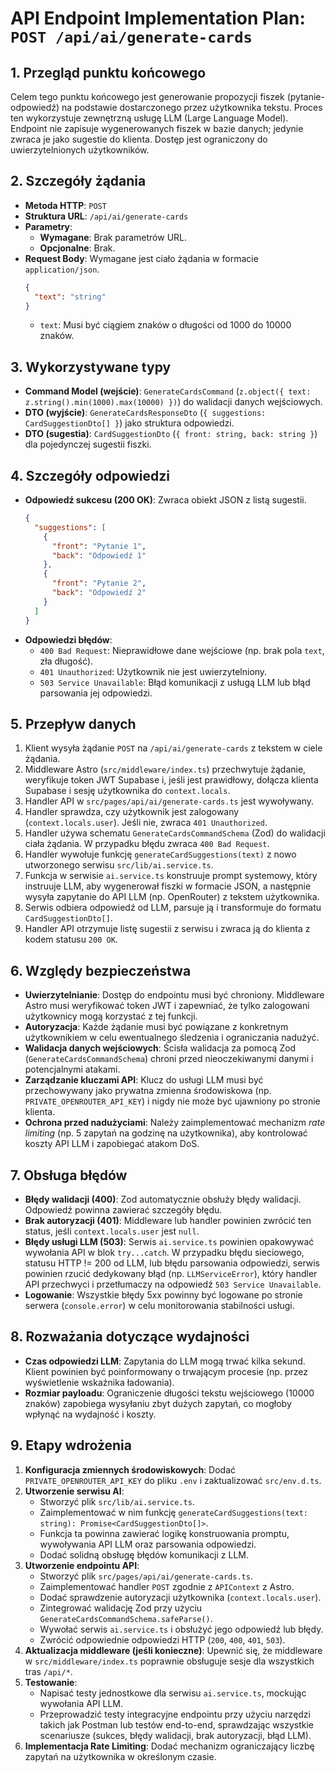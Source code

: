 # API Endpoint Implementation Plan: `POST /api/ai/generate-cards`

## 1. Przegląd punktu końcowego
Celem tego punktu końcowego jest generowanie propozycji fiszek (pytanie-odpowiedź) na podstawie dostarczonego przez użytkownika tekstu. Proces ten wykorzystuje zewnętrzną usługę LLM (Large Language Model). Endpoint nie zapisuje wygenerowanych fiszek w bazie danych; jedynie zwraca je jako sugestie do klienta. Dostęp jest ograniczony do uwierzytelnionych użytkowników.

## 2. Szczegóły żądania
- **Metoda HTTP**: `POST`
- **Struktura URL**: `/api/ai/generate-cards`
- **Parametry**:
  - **Wymagane**: Brak parametrów URL.
  - **Opcjonalne**: Brak.
- **Request Body**: Wymagane jest ciało żądania w formacie `application/json`.
  ```json
  {
    "text": "string"
  }
  ```
  - `text`: Musi być ciągiem znaków o długości od 1000 do 10000 znaków.

## 3. Wykorzystywane typy
- **Command Model (wejście)**: `GenerateCardsCommand` (`z.object({ text: z.string().min(1000).max(10000) })`) do walidacji danych wejściowych.
- **DTO (wyjście)**: `GenerateCardsResponseDto` (`{ suggestions: CardSuggestionDto[] }`) jako struktura odpowiedzi.
- **DTO (sugestia)**: `CardSuggestionDto` (`{ front: string, back: string }`) dla pojedynczej sugestii fiszki.

## 4. Szczegóły odpowiedzi
- **Odpowiedź sukcesu (200 OK)**: Zwraca obiekt JSON z listą sugestii.
  ```json
  {
    "suggestions": [
      {
        "front": "Pytanie 1",
        "back": "Odpowiedź 1"
      },
      {
        "front": "Pytanie 2",
        "back": "Odpowiedź 2"
      }
    ]
  }
  ```
- **Odpowiedzi błędów**:
  - `400 Bad Request`: Nieprawidłowe dane wejściowe (np. brak pola `text`, zła długość).
  - `401 Unauthorized`: Użytkownik nie jest uwierzytelniony.
  - `503 Service Unavailable`: Błąd komunikacji z usługą LLM lub błąd parsowania jej odpowiedzi.

## 5. Przepływ danych
1. Klient wysyła żądanie `POST` na `/api/ai/generate-cards` z tekstem w ciele żądania.
2. Middleware Astro (`src/middleware/index.ts`) przechwytuje żądanie, weryfikuje token JWT Supabase i, jeśli jest prawidłowy, dołącza klienta Supabase i sesję użytkownika do `context.locals`.
3. Handler API w `src/pages/api/ai/generate-cards.ts` jest wywoływany.
4. Handler sprawdza, czy użytkownik jest zalogowany (`context.locals.user`). Jeśli nie, zwraca `401 Unauthorized`.
5. Handler używa schematu `GenerateCardsCommandSchema` (Zod) do walidacji ciała żądania. W przypadku błędu zwraca `400 Bad Request`.
6. Handler wywołuje funkcję `generateCardSuggestions(text)` z nowo utworzonego serwisu `src/lib/ai.service.ts`.
7. Funkcja w serwisie `ai.service.ts` konstruuje prompt systemowy, który instruuje LLM, aby wygenerował fiszki w formacie JSON, a następnie wysyła zapytanie do API LLM (np. OpenRouter) z tekstem użytkownika.
8. Serwis odbiera odpowiedź od LLM, parsuje ją i transformuje do formatu `CardSuggestionDto[]`.
9. Handler API otrzymuje listę sugestii z serwisu i zwraca ją do klienta z kodem statusu `200 OK`.

## 6. Względy bezpieczeństwa
- **Uwierzytelnianie**: Dostęp do endpointu musi być chroniony. Middleware Astro musi weryfikować token JWT i zapewniać, że tylko zalogowani użytkownicy mogą korzystać z tej funkcji.
- **Autoryzacja**: Każde żądanie musi być powiązane z konkretnym użytkownikiem w celu ewentualnego śledzenia i ograniczania nadużyć.
- **Walidacja danych wejściowych**: Ścisła walidacja za pomocą Zod (`GenerateCardsCommandSchema`) chroni przed nieoczekiwanymi danymi i potencjalnymi atakami.
- **Zarządzanie kluczami API**: Klucz do usługi LLM musi być przechowywany jako prywatna zmienna środowiskowa (np. `PRIVATE_OPENROUTER_API_KEY`) i nigdy nie może być ujawniony po stronie klienta.
- **Ochrona przed nadużyciami**: Należy zaimplementować mechanizm *rate limiting* (np. 5 zapytań na godzinę na użytkownika), aby kontrolować koszty API LLM i zapobiegać atakom DoS.

## 7. Obsługa błędów
- **Błędy walidacji (400)**: Zod automatycznie obsłuży błędy walidacji. Odpowiedź powinna zawierać szczegóły błędu.
- **Brak autoryzacji (401)**: Middleware lub handler powinien zwrócić ten status, jeśli `context.locals.user` jest `null`.
- **Błędy usługi LLM (503)**: Serwis `ai.service.ts` powinien opakowywać wywołania API w blok `try...catch`. W przypadku błędu sieciowego, statusu HTTP != 200 od LLM, lub błędu parsowania odpowiedzi, serwis powinien rzucić dedykowany błąd (np. `LLMServiceError`), który handler API przechwyci i przetłumaczy na odpowiedź `503 Service Unavailable`.
- **Logowanie**: Wszystkie błędy 5xx powinny być logowane po stronie serwera (`console.error`) w celu monitorowania stabilności usługi.

## 8. Rozważania dotyczące wydajności
- **Czas odpowiedzi LLM**: Zapytania do LLM mogą trwać kilka sekund. Klient powinien być poinformowany o trwającym procesie (np. przez wyświetlenie wskaźnika ładowania).
- **Rozmiar payloadu**: Ograniczenie długości tekstu wejściowego (10000 znaków) zapobiega wysyłaniu zbyt dużych zapytań, co mogłoby wpłynąć na wydajność i koszty.

## 9. Etapy wdrożenia
1. **Konfiguracja zmiennych środowiskowych**: Dodać `PRIVATE_OPENROUTER_API_KEY` do pliku `.env` i zaktualizować `src/env.d.ts`.
2. **Utworzenie serwisu AI**:
   - Stworzyć plik `src/lib/ai.service.ts`.
   - Zaimplementować w nim funkcję `generateCardSuggestions(text: string): Promise<CardSuggestionDto[]>`.
   - Funkcja ta powinna zawierać logikę konstruowania promptu, wywoływania API LLM oraz parsowania odpowiedzi.
   - Dodać solidną obsługę błędów komunikacji z LLM.
3. **Utworzenie endpointu API**:
   - Stworzyć plik `src/pages/api/ai/generate-cards.ts`.
   - Zaimplementować handler `POST` zgodnie z `APIContext` z Astro.
   - Dodać sprawdzenie autoryzacji użytkownika (`context.locals.user`).
   - Zintegrować walidację Zod przy użyciu `GenerateCardsCommandSchema.safeParse()`.
   - Wywołać serwis `ai.service.ts` i obsłużyć jego odpowiedź lub błędy.
   - Zwrócić odpowiednie odpowiedzi HTTP (`200`, `400`, `401`, `503`).
4. **Aktualizacja middleware (jeśli konieczne)**: Upewnić się, że middleware w `src/middleware/index.ts` poprawnie obsługuje sesje dla wszystkich tras `/api/*`.
5. **Testowanie**:
   - Napisać testy jednostkowe dla serwisu `ai.service.ts`, mockując wywołania API LLM.
   - Przeprowadzić testy integracyjne endpointu przy użyciu narzędzi takich jak Postman lub testów end-to-end, sprawdzając wszystkie scenariusze (sukces, błędy walidacji, brak autoryzacji, błąd LLM).
6. **Implementacja Rate Limiting**: Dodać mechanizm ograniczający liczbę zapytań na użytkownika w określonym czasie.
